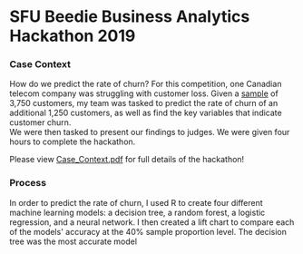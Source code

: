 # SFU Beedie Business Analytics Hackathon 2019 <br /> 
### Case Context
How do we predict the rate of churn? For this competition, one Canadian telecom company was struggling with customer loss. Given a [sample](https://github.com/jeanetteandrews/hackathon2019/tree/master/Datasets) of 3,750 customers, my team was tasked to predict the rate of churn of an additional 1,250 customers, as well as find the key variables that indicate customer churn. <br /> We were then tasked to present our findings to judges. We were given four hours to complete the hackathon.

Please view [Case_Context.pdf](https://github.com/jeanetteandrews/hackathon2019/blob/master/Case_Context.pdf) for full details of the hackathon!

### Process
In order to predict the rate of churn, I used R to create four different machine learning models: a decision tree, a random forest, a logistic regression, and a neural network. I then created a lift chart to compare each of the models' accuracy at the 40% sample proportion level. The decision tree was the most accurate model
